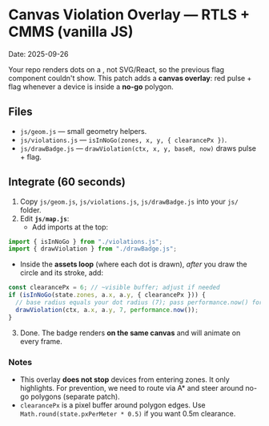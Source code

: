 
# Canvas Violation Overlay — RTLS + CMMS (vanilla JS)
Date: 2025-09-26

Your repo renders dots on a **<canvas>**, not SVG/React, so the previous flag component couldn't show.
This patch adds a **canvas overlay**: red pulse + flag whenever a device is inside a **no-go** polygon.

## Files
- `js/geom.js` — small geometry helpers.
- `js/violations.js` — `isInNoGo(zones, x, y, { clearancePx })`.
- `js/drawBadge.js` — `drawViolation(ctx, x, y, baseR, now)` draws pulse + flag.

## Integrate (60 seconds)
1) Copy `js/geom.js`, `js/violations.js`, `js/drawBadge.js` into your `js/` folder.
2) Edit **`js/map.js`**:
   - Add imports at the top:
```js
import { isInNoGo } from "./violations.js";
import { drawViolation } from "./drawBadge.js";
```
   - Inside the **assets loop** (where each dot is drawn), *after* you draw the circle and its stroke, add:
```js
const clearancePx = 6; // ~visible buffer; adjust if needed
if (isInNoGo(state.zones, a.x, a.y, { clearancePx })) {
  // base radius equals your dot radius (7); pass performance.now() for animation
  drawViolation(ctx, a.x, a.y, 7, performance.now());
}
```
3) Done. The badge renders **on the same canvas** and will animate on every frame.

### Notes
- This overlay **does not stop** devices from entering zones. It only highlights. For prevention, we need to route via A* and steer around no-go polygons (separate patch).
- `clearancePx` is a pixel buffer around polygon edges. Use `Math.round(state.pxPerMeter * 0.5)` if you want 0.5m clearance.
